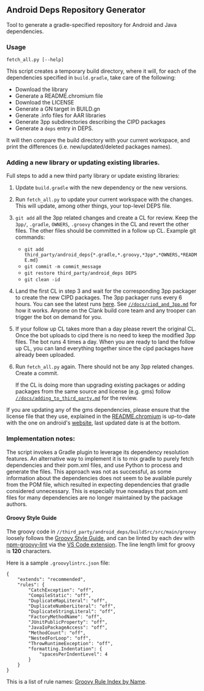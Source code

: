 Android Deps Repository Generator
---------------------------------

Tool to generate a gradle-specified repository for Android and Java
dependencies.

### Usage

    fetch_all.py [--help]

This script creates a temporary build directory, where it will, for each
of the dependencies specified in `build.gradle`, take care of the following:

  - Download the library
  - Generate a README.chromium file
  - Download the LICENSE
  - Generate a GN target in BUILD.gn
  - Generate .info files for AAR libraries
  - Generate 3pp subdirectories describing the CIPD packages
  - Generate a `deps` entry in DEPS.

It will then compare the build directory with your current workspace, and
print the differences (i.e. new/updated/deleted packages names).

### Adding a new library or updating existing libraries.
Full steps to add a new third party library or update existing libraries:

1. Update `build.gradle` with the new dependency or the new versions.

2. Run `fetch_all.py` to update your current workspace with the changes. This
   will update, among other things, your top-level DEPS file.

3. `git add` all the 3pp related changes and create a CL for review. Keep the
   `3pp/`, `.gradle`, `OWNERS`, `.groovy` changes in the CL and revert the other
   files. The other files should be committed in a follow up CL. Example git commands:
   * `git add third_party/android_deps{*.gradle,*.groovy,*3pp*,*OWNERS,*README.md}`
   * `git commit -m commit_message`
   * `git restore third_party/android_deps DEPS`
   * `git clean -id`

4. Land the first CL in step 3 and wait for the corresponding 3pp packager to
   create the new CIPD packages. The 3pp packager runs every 6 hours. You can
   see the latest runs [here][3pp_bot]. See
   [`//docs/cipd_and_3pp.md`][cipd_and_3pp_doc] for how it works. Anyone on the
   Clank build core team and any trooper can trigger the bot on demand for you.

5. If your follow up CL takes more than a day please revert the original CL.
   Once the bot uploads to cipd there is no need to keep the modified 3pp files.
   The bot runs 4 times a day. When you are ready to land the follow up CL, you
   can land everything together since the cipd packages have already been
   uploaded.

6. Run `fetch_all.py` again. There should not be any 3pp related changes. Create
   a commit.

   If the CL is doing more than upgrading existing packages or adding packages
   from the same source and license (e.g. gms) follow
   [`//docs/adding_to_third_party.md`][docs_link] for the review.

If you are updating any of the gms dependencies, please ensure that the license
file that they use, explained in the [README.chromium][readme_chromium_link] is
up-to-date with the one on android's [website][android_sdk_link], last updated
date is at the bottom.

[3pp_bot]: https://ci.chromium.org/p/chromium/builders/ci/3pp-linux-amd64-packager
[cipd_and_3pp_doc]: ../../docs/cipd_and_3pp.md
[owners_link]: http://go/android-deps-owners
[docs_link]: ../../docs/adding_to_third_party.md
[android_sdk_link]: https://developer.android.com/studio/terms
[readme_chromium_link]: ./README.chromium

### Implementation notes:
The script invokes a Gradle plugin to leverage its dependency resolution
features. An alternative way to implement it is to mix gradle to purely fetch
dependencies and their pom.xml files, and use Python to process and generate
the files. This approach was not as successful, as some information about the
dependencies does not seem to be available purely from the POM file, which
resulted in expecting dependencies that gradle considered unnecessary. This is
especially true nowadays that pom.xml files for many dependencies are no longer
maintained by the package authors.

#### Groovy Style Guide
The groovy code in `//third_party/android_deps/buildSrc/src/main/groovy` loosely
follows the [Groovy Style Guide][groovy_style_guide], and can be linted by each
dev with [npm-groovy-lint][npm_groovy_lint] via the
[VS Code extension][vs_code_groovy_lint]. The line length limit for groovy is
**120** characters.

Here is a sample `.groovylintrc.json` file:

```
{
    "extends": "recommended",
    "rules": {
        "CatchException": "off",
        "CompileStatic": "off",
        "DuplicateMapLiteral": "off",
        "DuplicateNumberLiteral": "off",
        "DuplicateStringLiteral": "off",
        "FactoryMethodName": "off",
        "JUnitPublicProperty": "off",
        "JavaIoPackageAccess": "off",
        "MethodCount": "off",
        "NestedForLoop": "off",
        "ThrowRuntimeException": "off",
        "formatting.Indentation": {
            "spacesPerIndentLevel": 4
        }
    }
}
```

This is a list of rule names: [Groovy Rule Index by Name][groovy_rule_index].

[groovy_style_guide]: https://groovy-lang.org/style-guide.html
[npm_groovy_lint]: https://github.com/nvuillam/npm-groovy-lint
[vs_code_groovy_lint]: https://marketplace.visualstudio.com/items?itemName=NicolasVuillamy.vscode-groovy-lint
[groovy_rule_index]: https://codenarc.org/codenarc-rule-index-by-name.html
